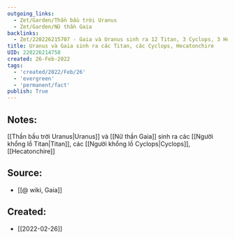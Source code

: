 ```yaml
---
outgoing_links:
  - Zet/Garden/Thần bầu trời Uranus
  - Zet/Garden/Nữ thần Gaia
backlinks:
  - Zet/220226215707 - Gaia và Uranus sinh ra 12 Titan, 3 Cyclops, 3 Hecatonchire
title: Uranus và Gaia sinh ra các Titan, các Cyclops, Hecatonchire
UID: 220226214758
created: 26-Feb-2022
tags:
  - 'created/2022/Feb/26'
  - 'evergreen'
  - 'permanent/fact'
publish: True
---
```

## Notes:
[[Thần bầu trời Uranus|Uranus]] và [[Nữ thần Gaia]] sinh ra các [[Người khổng lồ Titan|Titan]], các [[Người khổng lồ Cyclops|Cyclops]], [[Hecatonchire]]

## Source:
- [[@ wiki, Gaia]]





## Created:
- [[2022-02-26]]
